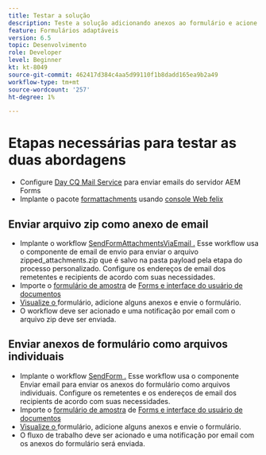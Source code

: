 ```yaml
---
title: Testar a solução
description: Teste a solução adicionando anexos ao formulário e acione o fluxo de trabalho para enviar o email.
feature: Formulários adaptáveis
version: 6.5
topic: Desenvolvimento
role: Developer
level: Beginner
kt: kt-8049
source-git-commit: 462417d384c4aa5d99110f1b8dadd165ea9b2a49
workflow-type: tm+mt
source-wordcount: '257'
ht-degree: 1%

---
```



# Etapas necessárias para testar as duas abordagens

* Configure [Day CQ Mail Service](https://experienceleague.adobe.com/docs/experience-manager-65/administering/operations/notification.html?lang=en#configuring-the-mail-service) para enviar emails do servidor AEM Forms
* Implante o pacote [formattachments](assets/formattachments.formattachments.core-1.0-SNAPSHOT.jar) usando [console Web felix](http://localhost:4502/system/console/bundles)

## Enviar arquivo zip como anexo de email



* Implante o workflow [SendFormAttachmentsViaEmail .](assets/zipped-form-attachments-model.zip) Esse workflow usa o componente de email de envio para enviar o arquivo zipped_attachments.zip que é salvo na pasta payload pela etapa do processo personalizado. Configure os endereços de email dos remetentes e recipients de acordo com suas necessidades.
* Importe o [formulário de amostra](assets/zip-form-attachments-form.zip) de [Forms e interface do usuário de documentos](http://localhost:4502/aem/forms.html/content/dam/formsanddocuments)
* [Visualize o ](http://localhost:4502/content/dam/formsanddocuments/zippformattachments/jcr:content?wcmmode=disabled) formulário, adicione alguns anexos e envie o formulário.
* O workflow deve ser acionado e uma notificação por email com o arquivo zip deve ser enviada.

## Enviar anexos de formulário como arquivos individuais

* Implante o workflow [SendForm .](assets/send-form-attachments-model.zip) Esse workflow usa o componente Enviar email para enviar os anexos do formulário como arquivos individuais. Configure os remetentes e os endereços de email dos recipients de acordo com suas necessidades.
* Importe o [formulário de amostra](assets/send-list-attachments-form.zip) de [Forms e interface do usuário de documentos](http://localhost:4502/aem/forms.html/content/dam/formsanddocuments)
* [Visualize o ](http://localhost:4502/content/dam/formsanddocuments/sendlistofattachments/jcr:content?wcmmode=disabled) formulário, adicione alguns anexos e envie o formulário.
* O fluxo de trabalho deve ser acionado e uma notificação por email com os anexos do formulário será enviada.

